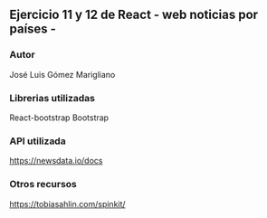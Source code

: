 ## Ejercicio 11 y 12 de React - web noticias por países -

### Autor
José Luis Gómez Marigliano

### Librerias utilizadas
React-bootstrap Bootstrap

### API utilizada
https://newsdata.io/docs

### Otros recursos
https://tobiasahlin.com/spinkit/